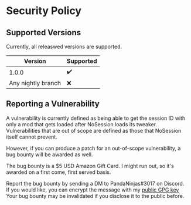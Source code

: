 # Security Policy

## Supported Versions

Currently, all releaswed versions are supported.

| Version            | Supported |
|--------------------|-----------|
| 1.0.0              | ✔️        |
| Any nightly branch | ❌         |
## Reporting a Vulnerability

A vulnerability is currently defined as being able to get the session ID with only a mod that gets loaded after NoSession loads its tweaker.<br>
Vulnerabilities that are out of scope are defined as those that NoSession itself cannot prevent.

However, if you can produce a patch for an out-of-scope vulnerability, a bug bounty will be awarded as well.

The bug bounty is a $5 USD Amazon Gift Card. I might run out, so it's awarded on a first come, first served basis.

Report the bug bounty by sending a DM to PandaNinjas#3017 on Discord.<br>
If you would like, you can encrypt the message with my [public GPG key](https://raw.githubusercontent.com/pandaninjas/pandaninjas/main/pandaninjas-publickey.key)<br>
Your bug bounty may be invalidated if you disclose it to the public before.
